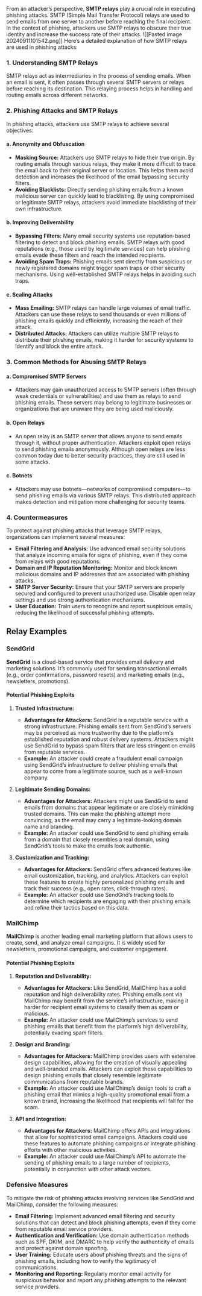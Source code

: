 

From an attacker’s perspective, **SMTP relays** play a crucial role in executing phishing attacks. SMTP (Simple Mail Transfer Protocol) relays are used to send emails from one server to another before reaching the final recipient. In the context of phishing, attackers use SMTP relays to obscure their true identity and increase the success rate of their attacks.
![[Pasted image 20240911101542.png]]
Here’s a detailed explanation of how SMTP relays are used in phishing attacks:

### 1. **Understanding SMTP Relays**

SMTP relays act as intermediaries in the process of sending emails. When an email is sent, it often passes through several SMTP servers or relays before reaching its destination. This relaying process helps in handling and routing emails across different networks.

### 2. **Phishing Attacks and SMTP Relays**

In phishing attacks, attackers use SMTP relays to achieve several objectives:

#### a. **Anonymity and Obfuscation**

- **Masking Source:** Attackers use SMTP relays to hide their true origin. By routing emails through various relays, they make it more difficult to trace the email back to their original server or location. This helps them avoid detection and increases the likelihood of the email bypassing security filters.
- **Avoiding Blacklists:** Directly sending phishing emails from a known malicious server can quickly lead to blacklisting. By using compromised or legitimate SMTP relays, attackers avoid immediate blacklisting of their own infrastructure.

#### b. **Improving Deliverability**

- **Bypassing Filters:** Many email security systems use reputation-based filtering to detect and block phishing emails. SMTP relays with good reputations (e.g., those used by legitimate services) can help phishing emails evade these filters and reach the intended recipients.
- **Avoiding Spam Traps:** Phishing emails sent directly from suspicious or newly registered domains might trigger spam traps or other security mechanisms. Using well-established SMTP relays helps in avoiding such traps.

#### c. **Scaling Attacks**

- **Mass Emailing:** SMTP relays can handle large volumes of email traffic. Attackers can use these relays to send thousands or even millions of phishing emails quickly and efficiently, increasing the reach of their attack.
- **Distributed Attacks:** Attackers can utilize multiple SMTP relays to distribute their phishing emails, making it harder for security systems to identify and block the entire attack.

### 3. **Common Methods for Abusing SMTP Relays**

#### a. **Compromised SMTP Servers**

- Attackers may gain unauthorized access to SMTP servers (often through weak credentials or vulnerabilities) and use them as relays to send phishing emails. These servers may belong to legitimate businesses or organizations that are unaware they are being used maliciously.

#### b. **Open Relays**

- An open relay is an SMTP server that allows anyone to send emails through it, without proper authentication. Attackers exploit open relays to send phishing emails anonymously. Although open relays are less common today due to better security practices, they are still used in some attacks.

#### c. **Botnets**

- Attackers may use botnets—networks of compromised computers—to send phishing emails via various SMTP relays. This distributed approach makes detection and mitigation more challenging for security teams.

### 4. **Countermeasures**

To protect against phishing attacks that leverage SMTP relays, organizations can implement several measures:

- **Email Filtering and Analysis:** Use advanced email security solutions that analyze incoming emails for signs of phishing, even if they come from relays with good reputations.
- **Domain and IP Reputation Monitoring:** Monitor and block known malicious domains and IP addresses that are associated with phishing attacks.
- **SMTP Server Security:** Ensure that your SMTP servers are properly secured and configured to prevent unauthorized use. Disable open relay settings and use strong authentication mechanisms.
- **User Education:** Train users to recognize and report suspicious emails, reducing the likelihood of successful phishing attempts.


## Relay Examples 



### **SendGrid**

**SendGrid** is a cloud-based service that provides email delivery and marketing solutions. It’s commonly used for sending transactional emails (e.g., order confirmations, password resets) and marketing emails (e.g., newsletters, promotions).

#### **Potential Phishing Exploits**

1. **Trusted Infrastructure:**
    
    - **Advantages for Attackers:** SendGrid is a reputable service with a strong infrastructure. Phishing emails sent from SendGrid’s servers may be perceived as more trustworthy due to the platform's established reputation and robust delivery systems. Attackers might use SendGrid to bypass spam filters that are less stringent on emails from reputable services.
    - **Example:** An attacker could create a fraudulent email campaign using SendGrid’s infrastructure to deliver phishing emails that appear to come from a legitimate source, such as a well-known company.
2. **Legitimate Sending Domains:**
    
    - **Advantages for Attackers:** Attackers might use SendGrid to send emails from domains that appear legitimate or are closely mimicking trusted domains. This can make the phishing attempt more convincing, as the email may carry a legitimate-looking domain name and branding.
    - **Example:** An attacker could use SendGrid to send phishing emails from a domain that closely resembles a real domain, using SendGrid’s tools to make the emails look authentic.
3. **Customization and Tracking:**
    
    - **Advantages for Attackers:** SendGrid offers advanced features like email customization, tracking, and analytics. Attackers can exploit these features to create highly personalized phishing emails and track their success (e.g., open rates, click-through rates).
    - **Example:** An attacker could use SendGrid’s tracking tools to determine which recipients are engaging with their phishing emails and refine their tactics based on this data.



### **MailChimp**

**MailChimp** is another leading email marketing platform that allows users to create, send, and analyze email campaigns. It is widely used for newsletters, promotional campaigns, and customer engagement.

#### **Potential Phishing Exploits**

1. **Reputation and Deliverability:**
    
    - **Advantages for Attackers:** Like SendGrid, MailChimp has a solid reputation and high deliverability rates. Phishing emails sent via MailChimp may benefit from the service’s infrastructure, making it harder for recipient email systems to classify them as spam or malicious.
    - **Example:** An attacker could use MailChimp’s services to send phishing emails that benefit from the platform’s high deliverability, potentially evading spam filters.
2. **Design and Branding:**
    
    - **Advantages for Attackers:** MailChimp provides users with extensive design capabilities, allowing for the creation of visually appealing and well-branded emails. Attackers can exploit these capabilities to design phishing emails that closely resemble legitimate communications from reputable brands.
    - **Example:** An attacker could use MailChimp’s design tools to craft a phishing email that mimics a high-quality promotional email from a known brand, increasing the likelihood that recipients will fall for the scam.
3. **API and Integration:**
    
    - **Advantages for Attackers:** MailChimp offers APIs and integrations that allow for sophisticated email campaigns. Attackers could use these features to automate phishing campaigns or integrate phishing efforts with other malicious activities.
    - **Example:** An attacker could use MailChimp’s API to automate the sending of phishing emails to a large number of recipients, potentially in conjunction with other attack vectors.

### **Defensive Measures**

To mitigate the risk of phishing attacks involving services like SendGrid and MailChimp, consider the following measures:

- **Email Filtering:** Implement advanced email filtering and security solutions that can detect and block phishing attempts, even if they come from reputable email service providers.
- **Authentication and Verification:** Use domain authentication methods such as SPF, DKIM, and DMARC to help verify the authenticity of emails and protect against domain spoofing.
- **User Training:** Educate users about phishing threats and the signs of phishing emails, including how to verify the legitimacy of communications.
- **Monitoring and Reporting:** Regularly monitor email activity for suspicious behavior and report any phishing attempts to the relevant service providers.